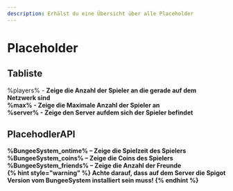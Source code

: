 ```yaml
---
description: Erhälst du eine Übersicht über alle Placeholder
---
```


# Placeholder

## Tabliste
  %players% - <b>Zeige die Anzahl der Spieler an die gerade auf dem Netzwerk sind<br> %max% - <b>Zeige die Maximale Anzahl der Spieler an<br> %server% - <b>Zeige den Server aufdem sich der Spieler befindet<br>

## PlacehodlerAPI
  %BungeeSystem_ontime% – <b>Zeige die Spielzeit des Spielers<br> %BungeeSystem_coins% – <b>Zeige die Coins des Spielers<br> %BungeeSystem_friends% – <b>Zeige die Anzahl der Freunde<br>
{% hint style="warning" %} 
Achte darauf, dass auf dem Server die Spigot Version vom BungeeSystem installiert sein muss!
{% endhint %}

